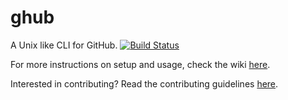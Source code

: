 # ghub
A Unix like CLI for GitHub. [![Build Status](https://travis-ci.org/BBloggsbott/ghub.svg?branch=master)](https://travis-ci.org/BBloggsbott/ghub)

For more instructions on setup and usage, check the wiki [here](https://github.com/BBloggsbott/ghub/wiki).

Interested in contributing? Read the contributing guidelines [here](CONTRIBUTING.md).
